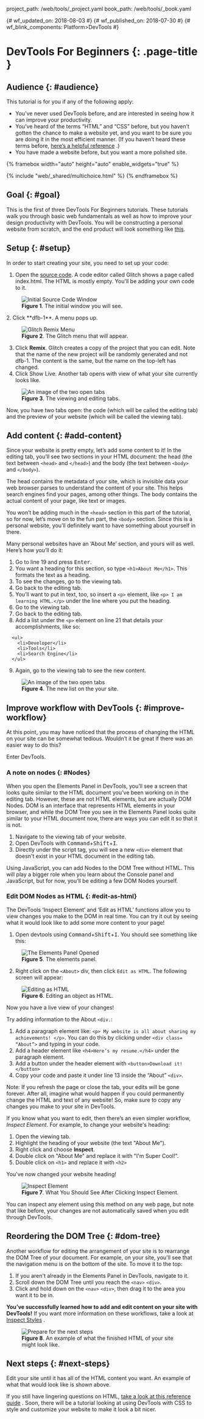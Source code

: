 project_path: /web/tools/_project.yaml
book_path: /web/tools/_book.yaml

{# wf_updated_on: 2018-08-03 #}
{# wf_published_on: 2018-07-30 #}
{# wf_blink_components: Platform>DevTools #}

# DevTools For Beginners {: .page-title }

## Audience {: #audience}

This tutorial is for you if any of the following apply:

- You’ve never used DevTools before, 
and are interested in seeing how it can improve your productivity.
- You’ve heard of the terms “HTML” and “CSS” before, 
but you haven’t gotten the chance to make a website yet, 
and you want to be sure you are doing it in the most efficient manner. 
(If you haven’t heard these terms before, [here’s a helpful reference](https://developer.mozilla.org/en-US/docs/Learn/HTML/Introduction_to_HTML)
.)
- You have made a website before, but you want a more polished site.

{% framebox width="auto" height="auto" enable_widgets="true" %}

<script> var genericFeedback = 'If there\'s any way we can make this tutorial more helpful for you, please ' + 'open a GitHub issue ' + 'or send ' + 'us an email or tweet us.'; var designerResponse = "Great! The tutorials should be easy to complete, even if you don't " + "have much developer experience. " + genericFeedback; var developerResponse = "Great, thanks for sharing. " + genericFeedback; var otherResponse = genericFeedback + " And let us know what type of role you identify with so that " + "we can better tailor the doc to your needs."; var feedback = { "category": "DevTools", "question": "Do you identify as a designer, developer, or something else?", "choices": [ { "button": { "text": "Designer" }, "response": designerResponse, "analytics": { "label": "CSS Tutorial / Audience / Designer" } }, { "button": { "text": "Developer" }, "response": developerResponse, "analytics": { "label": "CSS Tutorial / Audience / Developer" } }, { "button": { "text": "Something Else" }, "response": otherResponse, "analytics": { "label": "CSS Tutorial / Audience / Other" } } ] }; </script>
{% include "web/_shared/multichoice.html" %} {% endframebox %}



## Goal {: #goal}

This is the first of three DevTools For Beginners tutorials. 
These tutorials walk you through basic web fundamentals 
as well as how to improve your design productivity with DevTools. 
You will be constructing a personal website from scratch,
and the end product will look something like 
[this](https://dfb5.glitch.me/). 

## Setup {: #setup}

In order to start creating your site, you need to set up your code:

1. Open the [source code](https://dfb1.glitch.me/). A code editor called Glitch shows a page called 
index.html. The HTML is mostly empty. You'll be adding your own code to 
it.
<figure> <img src="init.png" alt="Initial Source Code Window" width="auto" height="auto">
<figcaption>
    <b>Figure 1</b>. The initial window you will see.
  </figcaption>
</figure>
2. Click **dfb-1**. A menu pops up.
<figure> <img src="menu.png" alt="Glitch Remix Menu" width="auto" height="auto">
<figcaption>
    <b>Figure 2</b>. The Glitch menu that will appear.
  </figcaption>
</figure>

3. Click **Remix**. Glitch creates a copy of the project that you can 
edit. Note that the name of the new project will be randomly generated
and not dfb-1.
The content is the same, but the name on the top-left has changed.
4. Click Show Live. Another tab opens with view of what your site 
currently looks like.

<figure> <img src="siteview.png" alt="An image of the two open tabs" width="auto" height="auto">
<figcaption>
    <b>Figure 3</b>. The viewing and editing tabs.
  </figcaption>
</figure>

Now, you have two tabs open: the code
(which will be called the editing tab) 
and the preview of your website (which will be called the viewing tab). 

## Add content {: #add-content}

Since your website is pretty empty, let’s add some content to it! 
In the editing tab, you’ll see two sections in your HTML document: 
the head (the text between `<head>` and `</head>`) and the body 
(the text between `<body>` and `</body>`). 

The head contains the metadata of your site, which is invisible 
data your web browser parses to understand the content of your site. 
This helps search engines find your pages, among other things. 
The body contains the actual content of your page, like text or images.

You won’t be adding much in the `<head>` section in this part of the 
tutorial, so for now, let’s move on to the fun part, the `<body>` 
section. Since this is a personal website, you’ll definitely want to 
have something about yourself in there.

 Many personal websites have an
‘About Me’ section, and yours will as well. Here’s how you’ll do it:

1. Go to line 19 and press <kbd>Enter</kbd>.
2. You want a heading for this section, 
so type `<h1>About Me</h1>`. 
This formats the text as a heading. 
3. To see the changes, go to the viewing tab.
4. Go back to the editing tab.
5. You’ll want to put in text, too, so insert a `<p>` element, 
like `<p> I am learning HTML.</p>` under the line where you put 
the heading. 
6. Go to the viewing tab.
7. Go back to the editing tab.
8. Add a list under the `<p>` element on line 21 that 
details your accomplishments, like so: 
```	
  <ul>
    <li>Developer</li>
	<li>Tools</li>
	<li>Search Engine</li>
  </ul>
```	
9. Again, 
go to the viewing tab to see the new content.
<figure> <img src="list.png" alt="An image of the two open tabs" width="auto" height="auto">
<figcaption>
    <b>Figure 4</b>. The new list on the your site.
  </figcaption>
</figure>

## Improve workflow with DevTools {: #improve-workflow}

At this point, 
you may have noticed that the process of changing the HTML on your site
can be somewhat tedious. Wouldn’t it be great if there was an easier way 
to do this? 

Enter DevTools.

### A note on nodes {: #Nodes}

 When you open the Elements Panel in DevTools, 
 you’ll see a screen that looks quite similar to the HTML document
 you’ve been working on in the editing tab. 
 However, these are not HTML elements, but are actually DOM Nodes.
 DOM is an interface that represents HTML elements in your browser, 
 and while the DOM Tree you see in the Elements Panel looks quite 
 similar to your HTML document now, 
 there are ways you can edit it so that it is not. 

1. Navigate to the viewing tab of your website.
2. Open DevTools with <kbd>Command</kbd>+<kbd>Shift</kbd>+<kbd>I</kbd>.
3. Directly under the script tag, you will see a new `<div>` element
 that doesn't exist in your HTML document in the editing tab.
 
 Using JavaScript, you can add Nodes to the DOM Tree without HTML. 
 This will play a bigger role when you learn about the Console 
 panel and JavaScript, but for now, you’ll be editing a few DOM Nodes 
 yourself.
 
### Edit DOM Nodes as HTML {: #edit-as-html}
 The DevTools ‘Inspect Element’ and ‘Edit as HTML’ functions allow you 
 to view changes you make to the DOM in real time.
 You can try it out by seeing what it 
 would look like to add some more content to your page! 
 
 1. Open devtools using 
 <kbd>Command</kbd>+<kbd>Shift</kbd>+<kbd>I</kbd>. You should see 
 something like this: 

 <figure> <img src="elpanel.png" alt=" The Elements Panel Opened" width="auto" height="auto">
<figcaption>
    <b>Figure 5</b>. The elements panel.
  </figcaption>
 </figure>

2. Right click on the `<About>` div, then click `Edit as HTML`. 
The following screen will appear:

<figure> <img src="editashtml.png" alt="Editing as HTML" width="auto" height="auto">
<figcaption>
    <b>Figure 6</b>. Editing an object as HTML.
  </figcaption>
</figure>

Now you have a live view of your changes! 

Try adding information to the About `<div.`:

1. Add a paragraph element like: 
`<p> My website is all about sharing my  achievements! </p>`. 
You can do this by clicking under `<div class= “About”>` 
and typing in your code.
2. Add a header element like `<h4>Here’s my resume.</h4>` 
under the paragraph element.
3. Add a button under the header element with 
`<button>Download it!</button>`
4. Copy your code and paste it under line 13 inside the “About” `<div>`.

Note: If you refresh the page or close the tab, 
your edits will be gone forever. After all, 
imagine what would happen if you could permanently change 
the HTML and text of any website! So,
make sure to copy any changes you make to your site in DevTools.

If you know what you want to edit, then there’s an even simpler workflow, *Inspect Element*. For example, to change your website's heading: 

1. Open the viewing tab.
2. Highlight the heading of your website (the text "About Me").
3. Right click and choose **Inspect**. 
4. Double click on "About Me" and replace it with "I'm Super Cool!".
5. Double click on `<h1>` and replace it with `<h2>`

You've now changed your website heading!

<figure> <img src="inspectel.png" alt="Inspect Element" width="auto" height="auto">
<figcaption>
    <b>Figure 7</b>. What You Should See After Clicking Inspect Element.
  </figcaption>
</figure>

You can inspect any element using this method on any web page, 
but note that like before, 
your changes are not automatically saved when you edit through DevTools.

## Reordering the DOM Tree {: #dom-tree}

Another workflow for editing the arrangement 
of your site is to rearrange the 
DOM Tree of your document. For example, on your site, 
you'll see that the navigation menu is on the bottom of the site. 
To move it to the top:

1. If you aren't already in the Elements Panel in DevTools,
navigate to it.
2. Scroll down the DOM Tree until you reach the `<nav>` `<div>`.
3. Click and hold down on the `<nav>` `<div>`, 
then drag it to the area you want it to be in. 

**You’ve successfully learned how to add and edit content 
on your site with DevTools!** If you want more information on these 
workflows, take a look at [Inspect Styles](https://github.com/google/WebFundamentals/src/content/en/tools/chrome-devtools/inspect-styles/edit-dom.md)
.

<figure> <img src="endgame.png" alt="Prepare for the next steps" width="auto" height="auto">
<figcaption>
    <b>Figure 8</b>. An example of what the finished HTML of your site might look like.
  </figcaption>
</figure>

## Next steps {: #next-steps}
Edit your site until it has all of the HTML content you want. 
An example of what that would look like is shown above.

If you still have lingering questions on HTML, 
[take a look at this reference guide](https://developer.mozilla.org/en-US/docs/Learn/HTML/Introduction_to_HTML)
. Soon, there will be a tutorial looking at using DevTools with CSS to 
style and customize your website to make it look a bit nicer. 

